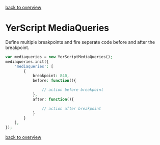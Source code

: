 [back to overview](../../README.markdown#assets)

YerScript MediaQueries
===============

Define multiple breakpoints and fire seperate code before and after the breakpoint.

```php
var mediaqueries = new YerScriptMediaQueries();
mediaqueries.init({
	'mediaqueries': [
		{
			breakpoint: 840,
			before: function(){

				// action before breakpoint
			},
			after: function(){

				// action after breakpoint
			}
		}
	],
});
`````

[back to overview](../../README.markdown#assets)
